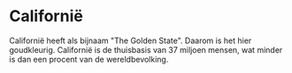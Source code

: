 # Californië

Californië heeft als bijnaam "The Golden State". Daarom is het hier goudkleurig.
Californië is de thuisbasis van 37 miljoen mensen, wat minder is dan een procent
van de wereldbevolking.
